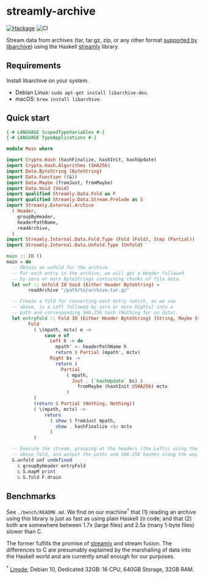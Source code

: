 # streamly-archive

[![Hackage](https://img.shields.io/hackage/v/streamly-archive.svg?style=flat)](https://hackage.haskell.org/package/streamly-archive)
![CI](https://github.com/shlok/streamly-archive/workflows/CI/badge.svg?branch=master)

Stream data from archives (tar, tar.gz, zip, or any other format [supported by libarchive](https://github.com/libarchive/libarchive/wiki/LibarchiveFormats)) using the Haskell [streamly](https://hackage.haskell.org/package/streamly) library.

## Requirements

Install libarchive on your system.

* Debian Linux: `sudo apt-get install libarchive-dev`.
* macOS: `brew install libarchive`.

## Quick start

```haskell
{-# LANGUAGE ScopedTypeVariables #-}
{-# LANGUAGE TypeApplications #-}

module Main where

import Crypto.Hash (hashFinalize, hashInit, hashUpdate)
import Crypto.Hash.Algorithms (SHA256)
import Data.ByteString (ByteString)
import Data.Function ((&))
import Data.Maybe (fromJust, fromMaybe)
import Data.Void (Void)
import qualified Streamly.Data.Fold as F
import qualified Streamly.Data.Stream.Prelude as S
import Streamly.External.Archive
  ( Header,
    groupByHeader,
    headerPathName,
    readArchive,
  )
import Streamly.Internal.Data.Fold.Type (Fold (Fold), Step (Partial))
import Streamly.Internal.Data.Unfold.Type (Unfold)

main :: IO ()
main = do
  -- Obtain an unfold for the archive.
  -- For each entry in the archive, we will get a Header followed
  -- by zero or more ByteStrings containing chunks of file data.
  let unf :: Unfold IO Void (Either Header ByteString) =
        readArchive "/path/to/archive.tar.gz"

  -- Create a fold for converting each entry (which, as we saw
  -- above, is a Left followed by zero or more Rights) into a
  -- path and corresponding SHA-256 hash (Nothing for no data).
  let entryFold :: Fold IO (Either Header ByteString) (String, Maybe String) =
        Fold
          ( \(mpath, mctx) e ->
              case e of
                Left h -> do
                  mpath' <- headerPathName h
                  return $ Partial (mpath', mctx)
                Right bs ->
                  return $
                    Partial
                      ( mpath,
                        Just . (`hashUpdate` bs) $
                          fromMaybe (hashInit @SHA256) mctx
                      )
          )
          (return $ Partial (Nothing, Nothing))
          ( \(mpath, mctx) ->
              return
                ( show $ fromJust mpath,
                  show . hashFinalize <$> mctx
                )
          )

  -- Execute the stream, grouping at the headers (the Lefts) using the
  -- above fold, and output the paths and SHA-256 hashes along the way.
  S.unfold unf undefined
    & groupByHeader entryFold
    & S.mapM print
    & S.fold F.drain
```

## Benchmarks

See `./bench/README.md`. We find on our machine<sup>†</sup> that (1) reading an archive using this library is just as fast as using plain Haskell `IO` code; and that (2) both are somewhere between 1.7x (large files) and 2.5x (many 1-byte files) slower than C.

The former fulfills the promise of [streamly](https://hackage.haskell.org/package/streamly) and stream fusion. The differences to C are presumably explained by the marshalling of data into the Haskell world and are currently small enough for our purposes.

<sup>†</sup> [Linode](https://linode.com); Debian 10, Dedicated 32GB: 16 CPU, 640GB Storage, 32GB RAM.
